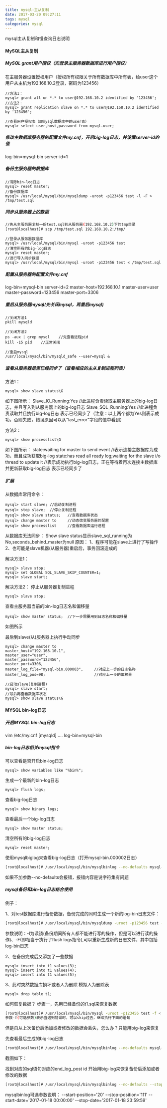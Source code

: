 ```yaml
---
title: mysql-主从复制
date: 2017-03-20 09:27:11
tags: mysql
categories: mysql 
---
```


mysql主从复制和慢查询日志说明
<!-- more -->

#### MySQL主从复制
##### MySQL grant用户授权（先登录主服务器数据库进行用户授权）
在主服务器设置授权用户（授权所有权限关于所有数据库中所有表，给user这个用户从主机为192.168.10.2登录，密码为123456）
``` mysql
//方法1：
mysql> grant all on *.* to user@192.168.10.2 identified by '123456';
//方法2：
mysql> grant replication slave on *.* to user@192.168.10.2 identified by '123456';

//查看用户授权表（即mysql数据库中的user表）
mysql> select user,host,password from mysql.user;
```

##### 修改主数据库服务器的配置文件my.cnf，开启big-log日志，并设置server-id的值
log-bin=mysql-bin
server-id=1

##### 备份主服务器的数据库
``` mysql
//清除bin-log日志
mysql> reset master;
//备份数据库
mysql> /usr/local/mysql/bin/mysqldump -uroot -p123456 test -l -F > /tmp/test.sql
```

##### 同步从服务器上的数据
``` bash
//先从主服务器复制一份test.sql到从服务器(192.168.10.2)下的tmp目录
[root@localhost]# scp /tmp/test.sql 192.168.10.2:/tmp/

```

``` mysql
//登录从服务器数据库
mysql> /usr/local/mysql/bin/mysql -uroot -p123456 test
//清空所有的big-log日志
mysql> reset master;
//进行导入同步数据
mysql> /usr/local/mysql/bin/mysql -uroot -p123456 test < /tmp/test.sql
```

##### 配置从服务器的配置文件my.cnf
log-bin=mysql-bin
server-id=2
master-host=192.168.10.1
master-user=user
master-password=123456
master-port=3306

##### 重启从服务器mysql(先关闭mysql，再重启mysql)
``` linux
//关闭方法1
pkill mysqld

//关闭方法2
ps -aux | grep mysql	//先查看进程pid
kill -15 pid	//正常关闭

//重启mysql
/usr/local/mysql/bin/mysqld_safe --user=mysql &
```

##### 查看从服务器是否已经同步了（查看相应的主从复制进程列表）
方法1：
``` mysql
mysql> show slave status\G
```
如下图所示：
Slave_IO_Running:Yes	//此进程负责读取主服务器上的big-log日志，并且写入到从服务器上的big-log日志
Slave_SQL_Running:Yes	//此进程负责读取并且执行big-log日志
表示已经同步了（注意：以上两个都为Yes则表示成功，否则失败，错误原因可以从"last_error"字段的值中看到）

方法2：
``` mysql
mysql> show processlist\G
```
如下图所示：
state:waiting for master to send event	//表示连接主数据库为成功，而且成功获取big-log
state:has read all ready log;waiting for the slave i/o thread to update it	//表示成功执行big-log日志，正在等待着再次连接主数据库并更新获取big-log日志
表示已经同步了

##### 扩展
从数据库常用命令：
``` mysql
mysql> start slave;	//启动复制进程
mysql> stop slave;	//停止复制进程
mysql> show slave status;	//查看数据库状态
mysql> change master to		//动态改变服务器的配置
mysql> show processlist		//查看数据库运行进程
```

从数据库无法同步：
Show slave status显示slave_sql_running为No,seconds_behind_master为null
原因：
1、程序可能在slave上进行了写操作
2、也可能是slave机器(从服务器)重启后，事务回滚造成的

解决方法1：
``` mysql
mysql> slave stop;
mysql> set GLOBAL SQL_SLAVE_SKIP_COUNTER=1;
mysql> slave start;
```
解决方法2：
停止从服务器复制进程
``` mysql
mysql> slave stop;
```

查看主服务器当前的bin-log日志名和偏移量
``` mysql
mysql> show master status;	//下一步需要用到日志名称和偏移量
```
如图所示

最后到slave(从)服务器上执行手动同步
``` mysql
mysql> change master to
master_host="192.168.10.1",
master_user="user",
master_password="123456",
master_port=3306,
master_log_file="mysql-bin.000003",		//对应上一步的日志名称
master_log_pos=98;						//对应上一步的偏移量

//启动slave(复制进程)
mysql> slave start;
//最后再查看数据库状态
mysql> show slave status\G
```



#### MYSQL bin-log日志
##### 开启MYSQL bin-log日志

vim /etc/my.cnf
[mysqld]
....
log-bin=mysql-bin

##### bin-log日志相关mysql指令

可以查看是否开启bin-log日志
``` mysql
mysql> show variables like "%bin%";
```

生成一个最新的bin-log日志
``` mysql
mysql> flush logs;
```

查看big-log日志
``` mysql
mysql> show binary logs;
```

查看最后一个big-log日志
``` mysql
mysql> show master status;
```

清空所有的big-log日志
``` mysql
mysql> reset master;
```

使用mysqlbiglog来查看big-log日志（打开mysql-bin.000002日志）
``` bash
[root@localhost]# /usr/local/mysql/bin/mysqlbinlog --no-defaults mysql-bin.000002
```
如果不加参数--no-defaults会报错，报错内容是说字符集有问题

##### mysql备份和bin-log日志结合使用
例子：

1、对test数据库进行备份数据，备份完成的同时生成一个新的log-bin日志文件：
``` bash
[root@localhost]# /usr/local/mysql/bin/mysqldump -uroot -p123456 test -l -F > /tmp/test.sql
```
参数说明：-l为读锁(备份期间所有人都不能进行写的操作，但是可以进行读的操作)、-F(即相当于执行了flush logs指令),可以重新生成新的日志文件，其中包括log-bin日志

2、在备份完成后又添加了一些数据
``` mysql
mysql> insert into t1 values(3);
mysql> insert into t1 values(4);
mysql> insert into t1 values(5);
```

3、此时突然数据库损坏或者人为删除
模拟人为删除表
``` mysql
mysql> drop table t1;
```

如何恢复数据？
步骤一，先用已经备份的t1.sql来恢复数据
``` bash
[root@localhost]# /usr/local/mysql/bin/mysql -uroot -p123456 test -f < /tmp/test.sql
参数-f(可选参数)表示当遇到错误时，可以skip过去，继续执行下面的语句
```
但是自从上次备份后添加或者修改的数据会丢失，怎么办？只能用big-log来恢复

先查看最后生成的big-log日志
``` bash
[root@localhost]# /usr/local/mysql/bin/mysqlbinlog --no-defaults mysql-bin.000005 | more
```
截图如下：

找到对应的sql语句对应的end_log_post id
开始用big-log来恢复备份后添加或者修改的数据
``` bash
[root@localhost]# /usr/local/mysql/bin/mysqlbinlog --no-defaults --stop-position='666' mysql-bin.000005 | /usr/local/mysql/bin/mysql -uroot -p123456 test
```

mysqlbinlog可选参数说明：
--start-position='20'
--stop-position='111'
--start-date='2017-01-18 00:00:00'
--stop-date='2017-01-18 23:59:59'